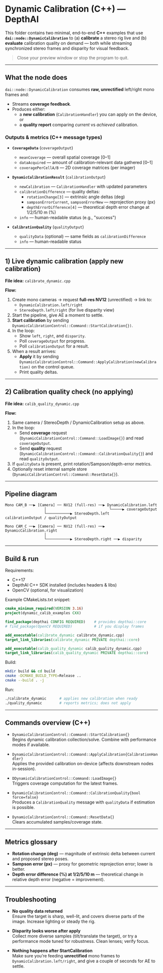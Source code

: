 # Dynamic Calibration (C++) — DepthAI

This folder contains two minimal, end-to-end **C++** examples that use **`dai::node::DynamicCalibration`** to (a) **calibrate** a stereo rig live and (b) **evaluate** calibration quality on demand — both while streaming synchronized stereo frames and disparity for visual feedback.

> Close your preview window or stop the program to quit.

---

## What the node does

`dai::node::DynamicCalibration` consumes **raw, unrectified** left/right mono frames and:
- Streams **coverage feedback**.
- Produces either:
  - a **new calibration** (`CalibrationHandler`) you can apply on the device, or
  - a **quality report** comparing *current* vs *achieved* calibration.

### Outputs & metrics (C++ message types)

- **`CoverageData`** (`coverageOutput`)
  - `meanCoverage` — overall spatial coverage [0–1]
  - `dataAcquired` — amount of calibration-relevant data gathered [0–1]
  - `coveragePerCellA/B` — 2D coverage matrices (per imager)

- **`DynamicCalibrationResult`** (`calibrationOutput`)
  - `newCalibration` — `CalibrationHandler` with updated parameters
  - `calibrationDifference` — quality deltas:
    - `rotationChange[3]` — extrinsic angle deltas (deg)
    - `sampsonErrorCurrent`, `sampsonErrorNew` — reprojection proxy (px)
    - `depthErrorDifference[4]` — theoretical depth error change at 1/2/5/10 m (%)
  - `info` — human-readable status (e.g., "success")

- **`CalibrationQuality`** (`qualityOutput`)
  - `qualityData` (optional) — same fields as `calibrationDifference`
  - `info` — human-readable status

---

## 1) Live dynamic calibration (apply new calibration)

**File idea:** `calibrate_dynamic.cpp`

**Flow:**
1. Create mono cameras → request **full-res NV12** (unrectified) → link to:
   - `DynamicCalibration.left/right`
   - `StereoDepth.left/right` (for live disparity view)
2. Start the pipeline, give AE a moment to settle.
3. **Start calibration** by sending `DynamicCalibrationControl::Command::StartCalibration{})`.
4. In the loop:
   - Show `left`, `right`, and `disparity`.
   - Poll `coverageOutput` for progress.
   - Poll `calibrationOutput` for a result.
5. When a result arrives:
   - **Apply** it by sending `DynamicCalibrationControl::Command::ApplyCalibration(newCalibration)` on the control queue.
   - Print quality deltas.

---

## 2) Calibration **quality check** (no applying)

**File idea:** `calib_quality_dynamic.cpp`

**Flow:**
1. Same camera / StereoDepth / DynamicCalibration setup as above.
2. In the loop:
   - Send **coverage** request (`DynamicCalibrationControl::Command::LoadImage{}`) and read `coverageOutput`.
   - Send **quality** request (`DynamicCalibrationControl::Command::CalibrationQuality{}`) and read `qualityOutput`.
3. If `qualityData` is present, print rotation/Sampson/depth-error metrics.
4. Optionally reset internal sample store (`DynamicCalibrationControl::Command::ResetData{}`).

---

## Pipeline diagram

```
Mono CAM_B ──▶ [Camera] ── NV12 (full-res) ──▶ DynamicCalibration.left
                  │                             └─────▶ coverageOutput
                  └───────────▶ StereoDepth.left        calibrationOutput / qualityOutput

Mono CAM_C ──▶ [Camera] ── NV12 (full-res) ──▶ DynamicCalibration.right
                  │
                  └───────────▶ StereoDepth.right ──▶ disparity
```

---

## Build & run

Requirements:
- C++17
- DepthAI C++ SDK installed (includes headers & libs)
- OpenCV (optional, for visualization)

Example CMakeLists.txt snippet:
```cmake
cmake_minimum_required(VERSION 3.16)
project(dynamic_calib_examples CXX)

find_package(depthai CONFIG REQUIRED)    # provides depthai::core
# find_package(OpenCV REQUIRED)          # if you display frames

add_executable(calibrate_dynamic calibrate_dynamic.cpp)
target_link_libraries(calibrate_dynamic PRIVATE depthai::core)

add_executable(calib_quality_dynamic calib_quality_dynamic.cpp)
target_link_libraries(calib_quality_dynamic PRIVATE depthai::core)
```

Build:
```bash
mkdir build && cd build
cmake -DCMAKE_BUILD_TYPE=Release ..
cmake --build . -j
```

Run:
```bash
./calibrate_dynamic      # applies new calibration when ready
./quality_dynamic        # reports metrics; does not apply
```

---

## Commands overview (C++)

- `DynamicCalibrationControl::Command::StartCalibration{}`  
  Begins dynamic calibration collection/solve. Combine with performance modes if available.

- `DynamicCalibrationControl::Command::ApplyCalibration{CalibrationHandler}`  
  Applies the provided calibration on-device (affects downstream nodes in-session).

- `DDynamicCalibrationControl::Command::LoadImage{}`  
  Triggers coverage computation for the latest frames.

- `DynamicCalibrationControl::Command::CalibrationQuality{bool force=false}`  
  Produces a `CalibrationQuality` message with `qualityData` if estimation is possible.

- `DynamicCalibrationControl::Command::ResetData{}`  
  Clears accumulated samples/coverage state.

---

## Metrics glossary

- **Rotation change (deg)** — magnitude of extrinsic delta between current and proposed stereo poses.  
- **Sampson error (px)** — proxy for geometric reprojection error; lower is better.  
- **Depth error difference (%) at 1/2/5/10 m** — theoretical change in relative depth error (negative = improvement).

---

## Troubleshooting

- **No quality data returned**  
  Ensure the target is sharp, well-lit, and covers diverse parts of the image. Increase lighting or steady the rig.

- **Disparity looks worse after apply**  
  Collect more diverse samples (tilt/translate the target), or try a performance mode tuned for robustness. Clean lenses; verify focus.

- **Nothing happens after StartCalibration**  
  Make sure you’re feeding **unrectified** mono frames to `DynamicCalibration.left/right`, and give a couple of seconds for AE to settle.
